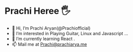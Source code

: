 # Prachi Heree 🖐️

- 👋 Hi, I’m Prachi Aryan(@Prachiofficial)
- 👀 I’m interested in Playing Guitar, Linux and Javascript ...
- 🌱 I’m currently learning React .
- 📫 Mail me at Prachi@prachiarya.me
